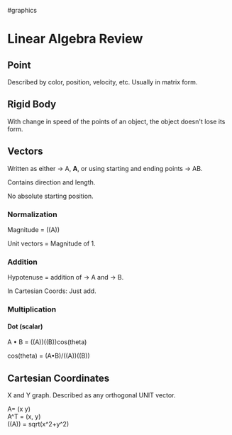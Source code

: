 #graphics 

# Linear Algebra Review

## Point

Described by color, position, velocity, etc. Usually in matrix form.

## Rigid Body

With change in speed of the points of an object, the object doesn't lose its form.

## Vectors

Written as either -> A, **A**, or using starting and ending points -> AB.

Contains direction and length.

No absolute starting position.

### Normalization

Magnitude = ((A))

Unit vectors = Magnitude of 1.

### Addition

Hypotenuse = addition of -> A and -> B.

In Cartesian Coords: Just add.

### Multiplication

#### Dot (scalar)

A • B = ((A))((B))cos(theta)

cos(theta) = (A•B)/((A))((B))

## Cartesian Coordinates

X and Y graph. Described as any orthogonal UNIT vector.

A= (x y)  
A^T = (x, y)  
((A)) = sqrt(x^2+y^2)
